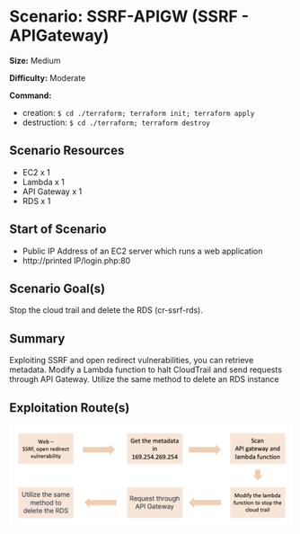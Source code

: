 # Scenario: SSRF-APIGW (SSRF - APIGateway)

**Size:** Medium

**Difficulty:** Moderate

**Command:** 
- creation: `$ cd ./terraform; terraform init; terraform apply`
- destruction: `$ cd ./terraform; terraform destroy`

## Scenario Resources

- EC2 x 1
- Lambda x 1
- API Gateway x 1
- RDS x 1 

## Start of Scenario

- Public IP Address of an EC2 server which runs a web application
- http://printed IP/login.php:80

## Scenario Goal(s)

Stop the cloud trail and delete the RDS (cr-ssrf-rds). 

## Summary

Exploiting SSRF and open redirect vulnerabilities, you can retrieve metadata. Modify a Lambda function to halt CloudTrail and send requests through API Gateway. Utilize the same method to delete an RDS instance
## Exploitation Route(s)

![Alt text](./SSRF-APIGW.png)


